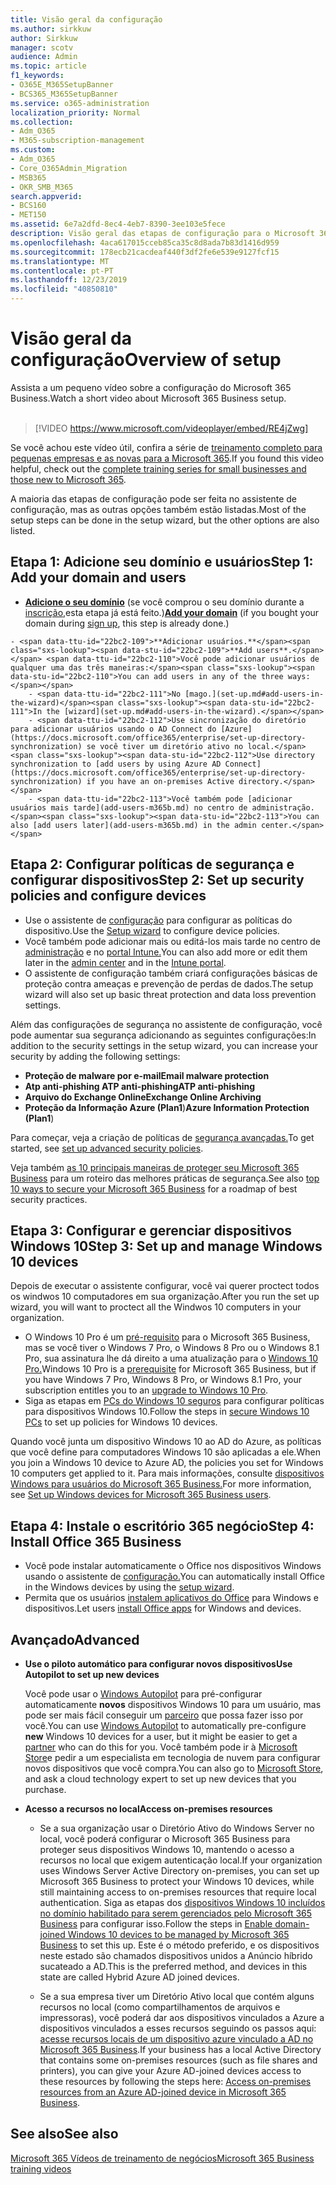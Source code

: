```yaml
---
title: Visão geral da configuração
ms.author: sirkkuw
author: Sirkkuw
manager: scotv
audience: Admin
ms.topic: article
f1_keywords:
- O365E_M365SetupBanner
- BCS365_M365SetupBanner
ms.service: o365-administration
localization_priority: Normal
ms.collection:
- Adm_O365
- M365-subscription-management
ms.custom:
- Adm_O365
- Core_O365Admin_Migration
- MSB365
- OKR_SMB_M365
search.appverid:
- BCS160
- MET150
ms.assetid: 6e7a2dfd-8ec4-4eb7-8390-3ee103e5fece
description: Visão geral das etapas de configuração para o Microsoft 365 Business.
ms.openlocfilehash: 4aca617015cceb85ca35c8d8ada7b83d1416d959
ms.sourcegitcommit: 178ecb21cacdeaf440f3df2fe6e539e9127fcf15
ms.translationtype: MT
ms.contentlocale: pt-PT
ms.lasthandoff: 12/23/2019
ms.locfileid: "40850810"
---
```

# <a name="overview-of-setup"></a><span data-ttu-id="22bc2-103">Visão geral da configuração</span><span class="sxs-lookup"><span data-stu-id="22bc2-103">Overview of setup</span></span>

<span data-ttu-id="22bc2-104">Assista a um pequeno vídeo sobre a configuração do Microsoft 365 Business.</span><span class="sxs-lookup"><span data-stu-id="22bc2-104">Watch a short video about Microsoft 365 Business setup.</span></span><br><br>

> [!VIDEO https://www.microsoft.com/videoplayer/embed/RE4jZwg] 

<span data-ttu-id="22bc2-105">Se você achou este vídeo útil, confira a série de [treinamento completo para pequenas empresas e as novas para a Microsoft 365](https://support.office.com/article/6ab4bbcd-79cf-4000-a0bd-d42ce4d12816).</span><span class="sxs-lookup"><span data-stu-id="22bc2-105">If you found this video helpful, check out the [complete training series for small businesses and those new to Microsoft 365](https://support.office.com/article/6ab4bbcd-79cf-4000-a0bd-d42ce4d12816).</span></span>

<span data-ttu-id="22bc2-106">A maioria das etapas de configuração pode ser feita no assistente de configuração, mas as outras opções também estão listadas.</span><span class="sxs-lookup"><span data-stu-id="22bc2-106">Most of the setup steps can be done in the setup wizard, but the other options are also listed.</span></span>

## <a name="step-1-add-your-domain-and-users"></a><span data-ttu-id="22bc2-107">Etapa 1: Adicione seu domínio e usuários</span><span class="sxs-lookup"><span data-stu-id="22bc2-107">Step 1: Add your domain and users</span></span>

   - <span data-ttu-id="22bc2-108">**[Adicione o seu domínio](set-up.md#add-your-domain-to-personalize-sign-in)** (se você comprou o seu domínio durante a [inscrição,](sign-up.md)esta etapa já está feito.)</span><span class="sxs-lookup"><span data-stu-id="22bc2-108">**[Add your domain](set-up.md#add-your-domain-to-personalize-sign-in)** (if you bought your domain during [sign up](sign-up.md), this step is already done.)</span></span>

    - <span data-ttu-id="22bc2-109">**Adicionar usuários.**</span><span class="sxs-lookup"><span data-stu-id="22bc2-109">**Add users**.</span></span> <span data-ttu-id="22bc2-110">Você pode adicionar usuários de qualquer uma das três maneiras:</span><span class="sxs-lookup"><span data-stu-id="22bc2-110">You can add users in any of the three ways:</span></span>
        - <span data-ttu-id="22bc2-111">No [mago.](set-up.md#add-users-in-the-wizard)</span><span class="sxs-lookup"><span data-stu-id="22bc2-111">In the [wizard](set-up.md#add-users-in-the-wizard).</span></span>
        - <span data-ttu-id="22bc2-112">Use sincronização do diretório para adicionar usuários usando o AD Connect do [Azure](https://docs.microsoft.com/office365/enterprise/set-up-directory-synchronization) se você tiver um diretório ativo no local.</span><span class="sxs-lookup"><span data-stu-id="22bc2-112">Use directory synchronization to [add users by using Azure AD Connect](https://docs.microsoft.com/office365/enterprise/set-up-directory-synchronization) if you have an on-premises Active directory.</span></span>
        - <span data-ttu-id="22bc2-113">Você também pode [adicionar usuários mais tarde](add-users-m365b.md) no centro de administração.</span><span class="sxs-lookup"><span data-stu-id="22bc2-113">You can also [add users later](add-users-m365b.md) in the admin center.</span></span>
## <a name="step-2-set-up-security-policies-and-configure-devices"></a><span data-ttu-id="22bc2-114">Etapa 2: Configurar políticas de segurança e configurar dispositivos</span><span class="sxs-lookup"><span data-stu-id="22bc2-114">Step 2: Set up security policies and configure devices</span></span> 

  - <span data-ttu-id="22bc2-115">Use o assistente de [configuração](set-up.md#protect-your-organization) para configurar as políticas do dispositivo.</span><span class="sxs-lookup"><span data-stu-id="22bc2-115">Use the [Setup wizard](set-up.md#protect-your-organization) to configure device policies.</span></span> 
  - <span data-ttu-id="22bc2-116">Você também pode adicionar mais ou editá-los mais tarde no centro de [administração](view-policies-and-devices.md) e no [portal Intune.](https://docs.microsoft.com/intune/tutorial-walkthrough-intune-portal)</span><span class="sxs-lookup"><span data-stu-id="22bc2-116">You can also add more or edit them later in the [admin center](view-policies-and-devices.md) and in the [Intune portal](https://docs.microsoft.com/intune/tutorial-walkthrough-intune-portal).</span></span>
  - <span data-ttu-id="22bc2-117">O assistente de configuração também criará configurações básicas de proteção contra ameaças e prevenção de perdas de dados.</span><span class="sxs-lookup"><span data-stu-id="22bc2-117">The setup wizard will also set up basic threat protection and data loss prevention settings.</span></span>
  
  <span data-ttu-id="22bc2-118">Além das configurações de segurança no assistente de configuração, você pode aumentar sua segurança adicionando as seguintes configurações:</span><span class="sxs-lookup"><span data-stu-id="22bc2-118">In addition to the security settings in the setup wizard, you can increase your security by adding the following settings:</span></span>

- <span data-ttu-id="22bc2-119">**Proteção de malware por e-mail**</span><span class="sxs-lookup"><span data-stu-id="22bc2-119">**Email malware protection**</span></span>
- <span data-ttu-id="22bc2-120">**Atp anti-phishing ATP anti-phishing**</span><span class="sxs-lookup"><span data-stu-id="22bc2-120">**ATP anti-phishing**</span></span>
- <span data-ttu-id="22bc2-121">**Arquivo do Exchange Online**</span><span class="sxs-lookup"><span data-stu-id="22bc2-121">**Exchange Online Archiving**</span></span>
- <span data-ttu-id="22bc2-122">**Proteção da Informação Azure (Plan1**)</span><span class="sxs-lookup"><span data-stu-id="22bc2-122">**Azure Information Protection (Plan1**)</span></span>

<span data-ttu-id="22bc2-123">Para começar, veja a criação de políticas de [segurança avançadas.](set-up-advanced-security.md)</span><span class="sxs-lookup"><span data-stu-id="22bc2-123">To get started, see [set up advanced security policies](set-up-advanced-security.md).</span></span>

<span data-ttu-id="22bc2-124">Veja também [as 10 principais maneiras de proteger seu Microsoft 365 Business](https://docs.microsoft.com/office365/admin/security-and-compliance/secure-your-business-data) para um roteiro das melhores práticas de segurança.</span><span class="sxs-lookup"><span data-stu-id="22bc2-124">See also [top 10 ways to secure your Microsoft 365 Business](https://docs.microsoft.com/office365/admin/security-and-compliance/secure-your-business-data) for a roadmap of best security practices.</span></span>

## <a name="step-3-set-up-and-manage-windows-10-devices"></a><span data-ttu-id="22bc2-125">Etapa 3: Configurar e gerenciar dispositivos Windows 10</span><span class="sxs-lookup"><span data-stu-id="22bc2-125">Step 3: Set up and manage Windows 10 devices</span></span>

<span data-ttu-id="22bc2-126">Depois de executar o assistente configurar, você vai querer proctect todos os windwos 10 computadores em sua organização.</span><span class="sxs-lookup"><span data-stu-id="22bc2-126">After you run the set up wizard, you will want to proctect all the Windwos 10 computers in your organization.</span></span>
  
- <span data-ttu-id="22bc2-127">O Windows 10 Pro é um [pré-requisito](pre-requisites-for-data-protection.md) para o Microsoft 365 Business, mas se você tiver o Windows 7 Pro, o Windows 8 Pro ou o Windows 8.1 Pro, sua assinatura lhe dá direito a uma atualização para o [Windows 10 Pro.](https://docs.microsoft.com/microsoft-365/business/upgrade-to-windows-pro-creators-update)</span><span class="sxs-lookup"><span data-stu-id="22bc2-127">Windows 10 Pro is a [prerequisite](pre-requisites-for-data-protection.md) for Microsoft 365 Business, but if you have Windows 7 Pro, Windows 8 Pro, or Windows 8.1 Pro, your subscription entitles you to an [upgrade to  Windows 10 Pro](https://docs.microsoft.com/microsoft-365/business/upgrade-to-windows-pro-creators-update).</span></span>
- <span data-ttu-id="22bc2-128">Siga as etapas em [PCs do Windows 10 seguros](secure-win-10-pcs.md) para configurar políticas para dispositivos Windows 10.</span><span class="sxs-lookup"><span data-stu-id="22bc2-128">Follow the steps in [secure Windows 10 PCs](secure-win-10-pcs.md) to set up policies for Windows 10 devices.</span></span>

<span data-ttu-id="22bc2-129">Quando você junta um dispositivo Windows 10 ao AD do Azure, as políticas que você define para computadores Windows 10 são aplicadas a ele.</span><span class="sxs-lookup"><span data-stu-id="22bc2-129">When you join a Windows 10 device to Azure AD, the policies you set for Windows 10 computers get applied to it.</span></span> <span data-ttu-id="22bc2-130">Para mais informações, consulte [dispositivos Windows para usuários do Microsoft 365 Business.](set-up-windows-devices.md)</span><span class="sxs-lookup"><span data-stu-id="22bc2-130">For more information, see [Set up Windows devices for Microsoft 365 Business users](set-up-windows-devices.md).</span></span>

## <a name="step-4-install-office-365-business"></a><span data-ttu-id="22bc2-131">Etapa 4: Instale o escritório 365 negócio</span><span class="sxs-lookup"><span data-stu-id="22bc2-131">Step 4: Install Office 365 Business</span></span>
- <span data-ttu-id="22bc2-132">Você pode instalar automaticamente o Office nos dispositivos Windows usando o assistente de [configuração.](set-up.md#deploy-office-365-client-apps)</span><span class="sxs-lookup"><span data-stu-id="22bc2-132">You can automatically install Office in the Windows devices by using the [setup wizard](set-up.md#deploy-office-365-client-apps).</span></span>
- <span data-ttu-id="22bc2-133">Permita que os usuários [instalem aplicativos do Office](https://docs.microsoft.com/office365/admin/setup/install-applications) para Windows e dispositivos.</span><span class="sxs-lookup"><span data-stu-id="22bc2-133">Let users [install Office apps](https://docs.microsoft.com/office365/admin/setup/install-applications) for Windows and devices.</span></span>
     
## <a name="advanced"></a><span data-ttu-id="22bc2-134">Avançado</span><span class="sxs-lookup"><span data-stu-id="22bc2-134">Advanced</span></span>
- <span data-ttu-id="22bc2-135">**Use o piloto automático para configurar novos dispositivos**</span><span class="sxs-lookup"><span data-stu-id="22bc2-135">**Use Autopilot to set up new devices**</span></span>
            
     <span data-ttu-id="22bc2-136">Você pode usar o [Windows Autopilot](add-autopilot-devices-and-profile.md) para pré-configurar automaticamente **novos** dispositivos Windows 10 para um usuário, mas pode ser mais fácil conseguir um [parceiro](https://www.microsoft.com/solution-providers/search) que possa fazer isso por você.</span><span class="sxs-lookup"><span data-stu-id="22bc2-136">You can use [Windows Autopilot](add-autopilot-devices-and-profile.md) to automatically pre-configure **new** Windows 10 devices for a user, but it might be easier to get a [partner](https://www.microsoft.com/solution-providers/search) who can do this for you.</span></span> <span data-ttu-id="22bc2-137">Você também pode ir à [Microsoft Store](https://go.microsoft.com/fwlink/?linkid=874598)e pedir a um especialista em tecnologia de nuvem para configurar novos dispositivos que você compra.</span><span class="sxs-lookup"><span data-stu-id="22bc2-137">You can also go to [Microsoft Store](https://go.microsoft.com/fwlink/?linkid=874598), and ask a cloud technology expert to set up new devices that you purchase.</span></span>

- <span data-ttu-id="22bc2-138">**Acesso a recursos no local**</span><span class="sxs-lookup"><span data-stu-id="22bc2-138">**Access on-premises resources**</span></span>

     - <span data-ttu-id="22bc2-139">Se a sua organização usar o Diretório Ativo do Windows Server no local, você poderá configurar o Microsoft 365 Business para proteger seus dispositivos Windows 10, mantendo o acesso a recursos no local que exigem autenticação local.</span><span class="sxs-lookup"><span data-stu-id="22bc2-139">If your organization uses Windows Server Active Directory on-premises, you can set up Microsoft 365 Business to protect your Windows 10 devices, while still maintaining access to on-premises resources that require local authentication.</span></span> <span data-ttu-id="22bc2-140">Siga as etapas dos [dispositivos Windows 10 incluídos no domínio habilitado para serem gerenciados pelo Microsoft 365 Business](manage-windows-devices.md) para configurar isso.</span><span class="sxs-lookup"><span data-stu-id="22bc2-140">Follow the steps in [Enable domain-joined Windows 10 devices to be managed by Microsoft 365 Business](manage-windows-devices.md) to set this up.</span></span> <span data-ttu-id="22bc2-141">Este é o método preferido, e os dispositivos neste estado são chamados dispositivos unidos a Anúncio híbrido sucateado a AD.</span><span class="sxs-lookup"><span data-stu-id="22bc2-141">This is the preferred method, and devices in this state are called Hybrid Azure AD joined devices.</span></span>

    - <span data-ttu-id="22bc2-142">Se a sua empresa tiver um Diretório Ativo local que contém alguns recursos no local (como compartilhamentos de arquivos e impressoras), você poderá dar aos dispositivos vinculados a Azure a dispositivos vinculados a esses recursos seguindo os passos aqui: [acesse recursos locais de um dispositivo azure vinculado a AD no Microsoft 365 Business](access-resources.md).</span><span class="sxs-lookup"><span data-stu-id="22bc2-142">If your business has a local Active Directory that contains some on-premises resources (such as file shares and printers), you can give your Azure AD-joined devices access to these resources by following the steps here: [Access on-premises resources from an Azure AD-joined device in Microsoft 365 Business](access-resources.md).</span></span>

## <a name="see-also"></a><span data-ttu-id="22bc2-143">See also</span><span class="sxs-lookup"><span data-stu-id="22bc2-143">See also</span></span>

[<span data-ttu-id="22bc2-144">Microsoft 365 Vídeos de treinamento de negócios</span><span class="sxs-lookup"><span data-stu-id="22bc2-144">Microsoft 365 Business training videos</span></span>](https://support.office.com/article/6ab4bbcd-79cf-4000-a0bd-d42ce4d12816)

